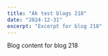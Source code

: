 ```yaml
---
title: "Ak test blogs 218"
date: "2024-12-31"
excerpt: "Excerpt for blog 218"
---
```


Blog content for blog 218